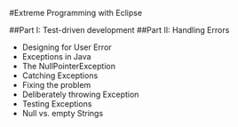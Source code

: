 #Extreme Programming with Eclipse

##Part I: Test-driven development
##Part II: Handling Errors
* Designing for User Error
* Exceptions in Java
* The NullPointerException
* Catching Exceptions
* Fixing the problem
* Deliberately throwing Exception
* Testing Exceptions
* Null vs. empty Strings
